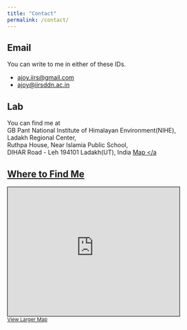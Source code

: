 ```yaml
---
title: "Contact"
permalink: /contact/
---
```


## Email

You can write to me in either of these IDs.

- [ajoy.iirs@gmail.com](mailto:ajoy.iirs@gmail.com) 
- [ajoy@iirsddn.ac.in](mailto:ajoy@iirsddn.ac.in)

## Lab

You can find me at  
GB Pant National Institute of Himalayan Environment(NIHE),<br>
Ladakh Regional Center,  
Ruthpa House, Near Islamia Public School,<br>
DIHAR Road - Leh 194101 Ladakh(UT), India <a href="https://maps.app.goo.gl/kovdRJd8VC8ycGAw7" target="_blank" rel="noopener">
  <i class="fas fa-map-marked-alt"></i> Map </a

## Where to Find Me

<iframe width="400" height="300" frameborder="0" scrolling="no" marginheight="0" marginwidth="0"
src="https://www.openstreetmap.org/export/embed.html?bbox=77.576721%2C34.144711%2C77.579521%2C34.146711&amp;layer=mapnik&amp;marker=34.145711%2C77.578121"
style="border: 1px solid black"></iframe>
<br/>
<small>
  <a href="https://www.openstreetmap.org/#map=16/34.1456775/77.5781226">View Larger Map</a>
</small>

